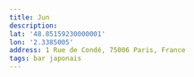 ```yaml
---
title: Jun
description:
lat: '48.85159230000001'
lon: '2.3385005'
address: 1 Rue de Condé, 75006 Paris, France
tags: bar japonais
---
```

